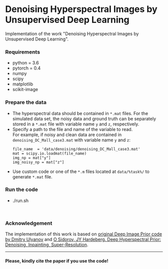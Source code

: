 # Denoising Hyperspectral Images by Unsupervised Deep Learning

Implementation of the work "Denoising Hyperspectral Images by Unsupervised Deep Learning".


### Requirements
- python = 3.6
- pytorch = 0.4
- numpy
- scipy
- matplotlib
- scikit-image

### Prepare the data
- The hyperspectral data should be contained in `*.mat` files. For the simulated data set, the noisy data and ground truth can be separately stored in a `*.mat` file with variable name `y` and `z`, respectively.
- Specify a path to the file and name of the variable to read.</br>
   For example, if noisy and clean data are contained in `denoising_DC_Mall_case3.mat` with variable name `y` and `z`:
   ```
   file_name  = 'data/denoising/denoising_DC_Mall_case3.mat'
   mat = scipy.io.loadmat(file_name)
   img_np = mat["y"]
   img_noisy_np = mat["z"]
   ```
- Use custom code or one of the `*.m` files located at `data/%task%/` to generate `*.mat` file.

### Run the code

- ./run.sh

<br>

### Acknowledgement
The implementation of this work is based on [original Deep Image Prior code by Dmitry Ulyanov](https://github.com/DmitryUlyanov/deep-image-prior) and [O Sidorov, JY Hardeberg. Deep Hyperspectral Prior: Denoising, Inpainting, Super-Resolution](https://arxiv.org/abs/1902.00301).

-------
#### Please, kindly cite the paper if you use the code!
